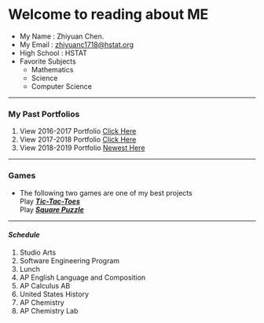 # Welcome to reading about ME
* My Name : Zhiyuan Chen.  
* My Email : zhiyuanc1718@hstat.org  
* High School : HSTAT
* Favorite Subjects
  * Mathematics 
  * Science 
  * Computer Science
---
### My Past Portfolios
1. View 2016-2017 Portfolio [Click Here](https://sites.google.com/a/hstat.org/zhiyuanc1718sep09/)
2. View 2017-2018 Portfolio [Click Here](https://sites.google.com/a/hstat.org/zhiyuanc1718--sep10/)
3. View 2018-2019 Portfolio [Newest Here](https://sites.google.com/a/hstat.org/zhiyuanc1718sep11/home)
---
### Games
* The following two games are one of my best projects  
Play [**_Tic-Tac-Toes_**](https://zhiyuanc1718.github.io/p5js/Tic-Tac-Toe.html)  
Play [**_Square Puzzle_**](https://zhiyuanc1718.github.io/p5js/N-Squared-Puzzle.html)
---
#### _Schedule_
1. Studio Arts  
2. Software Engineering Program
3. Lunch
4. AP English Language and Composition
5. AP Calculus AB
6. United States History
7. AP Chemistry
8. AP Chemistry Lab

